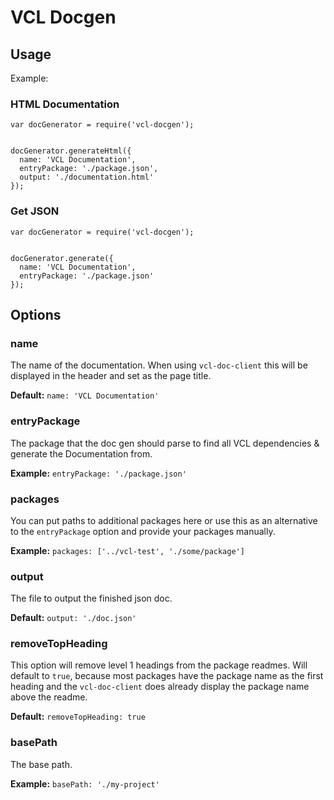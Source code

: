 VCL Docgen
==========


## Usage

Example:

### HTML Documentation

```
var docGenerator = require('vcl-docgen');


docGenerator.generateHtml({
  name: 'VCL Documentation',
  entryPackage: './package.json',
  output: './documentation.html'
});

```

### Get JSON

```
var docGenerator = require('vcl-docgen');


docGenerator.generate({
  name: 'VCL Documentation',
  entryPackage: './package.json'
});

```

## Options

### name
The name of the documentation. When using `vcl-doc-client` this will be
displayed in the header and set as the page title.

**Default:** `name: 'VCL Documentation'`

### entryPackage
The package that the doc gen should parse to find all VCL dependencies &
generate the Documentation from.

**Example:** `entryPackage: './package.json'`

### packages
You can put paths to additional packages here or use this as an alternative to
the `entryPackage` option and provide your packages manually.

**Example:** `packages: ['../vcl-test', './some/package']`

### output
The file to output the finished json doc.

**Default:** `output: './doc.json'`

### removeTopHeading
This option will remove level 1 headings from the package readmes. Will default
to `true`, because most packages have the package name as the first heading and
the `vcl-doc-client` does already display the package name above the readme.

**Default:** `removeTopHeading: true`

### basePath
The base path.

**Example:** `basePath: './my-project'`
